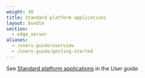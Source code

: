 ```yaml
---
weight: 30
title: Standard platform applications
layout: bundle
section:
  - edge_server
aliases:
  - /users-guide/overview
  - /users-guide/getting-started
---
```


See [Standard platform applications](/users-guide/getting-started/#platform-applications) in the *User guide*.
